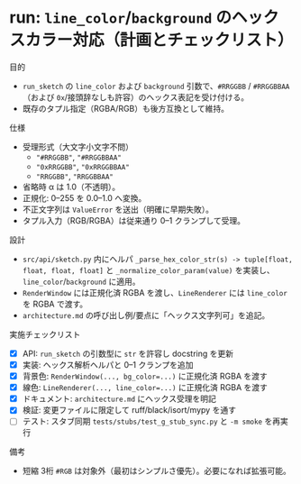 # run: `line_color`/`background` のヘックスカラー対応（計画とチェックリスト）

目的
- `run_sketch` の `line_color` および `background` 引数で、`#RRGGBB` / `#RRGGBBAA`（および `0x`/接頭辞なしも許容）のヘックス表記を受け付ける。
- 既存のタプル指定（RGBA/RGB）も後方互換として維持。

仕様
- 受理形式（大文字小文字不問）
  - `"#RRGGBB"`, `"#RRGGBBAA"`
  - `"0xRRGGBB"`, `"0xRRGGBBAA"`
  - `"RRGGBB"`, `"RRGGBBAA"`
- 省略時 α は 1.0（不透明）。
- 正規化: 0–255 を 0.0–1.0 へ変換。
- 不正文字列は `ValueError` を送出（明確に早期失敗）。
- タプル入力（RGB/RGBA）は従来通り 0–1 クランプして受理。

設計
- `src/api/sketch.py` 内にヘルパ `_parse_hex_color_str(s) -> tuple[float, float, float, float]` と `_normalize_color_param(value)` を実装し、`line_color`/`background` に適用。
- `RenderWindow` には正規化済 RGBA を渡し、`LineRenderer` には `line_color` を RGBA で渡す。
- `architecture.md` の呼び出し例/要点に「ヘックス文字列可」を追記。

実施チェックリスト
- [x] API: `run_sketch` の引数型に `str` を許容し docstring を更新
- [x] 実装: ヘックス解析ヘルパと 0–1 クランプを追加
- [x] 背景色: `RenderWindow(..., bg_color=...)` に正規化済 RGBA を渡す
- [x] 線色: `LineRenderer(..., line_color=...)` に正規化済 RGBA を渡す
- [x] ドキュメント: `architecture.md` にヘックス受理を明記
- [x] 検証: 変更ファイルに限定して ruff/black/isort/mypy を通す
- [ ] テスト: スタブ同期 `tests/stubs/test_g_stub_sync.py` と `-m smoke` を再実行

備考
- 短縮 3桁 `#RGB` は対象外（最初はシンプルさ優先）。必要になれば拡張可能。
